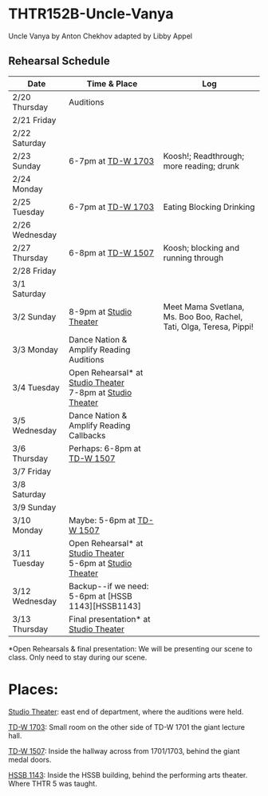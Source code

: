 # THTR152B-Uncle-Vanya
Uncle Vanya by Anton Chekhov adapted by Libby Appel

## Rehearsal Schedule

| Date           | Time & Place  |     Log         |
|----------------|---------------|-----------------|
|  2/20 Thursday |  Auditions    |                 |
|  2/21 Friday   |               |                 |
|  2/22 Saturday |               |                 |
|  2/23 Sunday   | 6-7pm at [TD-W 1703] | Koosh!; Readthrough; more reading; drunk |
|  2/24 Monday   |               |                 |
|  2/25 Tuesday  | 6-7pm at [TD-W 1703] | Eating Blocking Drinking |
|  2/26 Wednesday|               |                 |
|  2/27 Thursday | 6-8pm at [TD-W 1507] | Koosh; blocking and running through |
|  2/28 Friday   |               |                 |
|  3/1 Saturday  |               |                 |
|  3/2 Sunday    | 8-9pm at [Studio Theater] | Meet Mama Svetlana, Ms. Boo Boo, Rachel, Tati, Olga, Teresa, Pippi! |
|  3/3 Monday    | Dance Nation & Amplify Reading Auditions |                 |
|  3/4 Tuesday   | Open Rehearsal* at [Studio Theater] <br> 7-8pm at [Studio Theater]|                 |
|  3/5 Wednesday | Dance Nation & Amplify Reading Callbacks |                 |
|  3/6 Thursday  | Perhaps: 6-8pm at [TD-W 1507][TD-W 1507]|                 |
|  3/7 Friday    |               |                 |
|  3/8 Saturday  |               |                 |
|  3/9 Sunday    |               |                 |
|  3/10 Monday   | Maybe: 5-6pm at [TD-W 1507][TD-W 1507] |                 |
|  3/11 Tuesday  | Open Rehearsal* at [Studio Theater][Studio Theater] <br> 5-6pm at [Studio Theater][Studio Theater]|                 |
|  3/12 Wednesday| Backup--if we need: 5-6pm at [HSSB 1143][HSSB1143] |                 |
|  3/13 Thursday | Final presentation* at [Studio Theater][Studio Theater] |                 |


*Open Rehearsals & final presentation: We will be presenting our scene to class. Only need to stay during our scene.


# Places:
[Studio Theater][Studio Theater]: east end of department, where the auditions were held.

[TD-W 1703][TD-W 1703]: Small room on the other side of TD-W 1701 the giant lecture hall.

[TD-W 1507][TD-W 1507]: Inside the hallway across from 1701/1703, behind the giant medal doors.

[HSSB 1143][HSSB 1143]: Inside the HSSB building, behind the performing arts theater. Where THTR 5 was taught.

[Studio Theater]: https://maps.app.goo.gl/9ysWA1NwAuz8w3iJ6
[TD-W 1703]: https://www.google.com/maps/place/34%C2%B024'46.3%22N+119%C2%B051'05.2%22W/@34.4127426,-119.8515302,57m/data=!3m1!1e3!4m4!3m3!8m2!3d34.412853!4d-119.851437?entry=ttu&g_ep=EgoyMDI1MDEyMC4wIKXMDSoASAFQAw%3D%3D
[TD-W 1507]: https://www.google.com/maps/place/34%C2%B024'44.9%22N+119%C2%B051'06.3%22W/@34.4123736,-119.8517677,81m/data=!3m1!1e3!4m4!3m3!8m2!3d34.412467!4d-119.851762?entry=ttu&g_ep=EgoyMDI1MDEyMC4wIKXMDSoASAFQAw%3D%3D
[HSSB 1143]: https://maps.app.goo.gl/chgVj2j5VaCt3Pwy8

